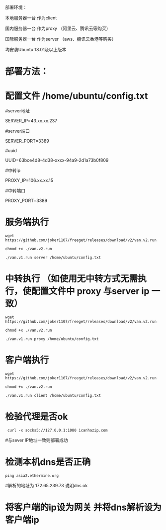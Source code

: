 部署环境：

本地服务器一台 作为client

国内服务器一台 作为proxy （阿里云、腾讯云等购买）

国际服务器一台 作为server （aws、腾讯云香港等购买）

均安装Ubuntu 18.01及以上版本

# 部署方法：
# 配置文件 /home/ubuntu/config.txt 


#server地址

SERVER_IP=43.xx.xx.237

#server端口

SERVER_PORT=3389

#uuid

UUID=63bce4d8-4d38-xxxx-94a9-2d1a73b0f809

#中转ip

PROXY_IP=106.xx.xx.15

#中转端口

PROXY_PORT=3389


# 服务端执行 

```
wget https://github.com/joker1107/freeget/releases/download/v2/van.v2.run

chmod +x ./van.v2.run

./van.v1.run server /home/ubuntu/config.txt
```

# 中转执行 （如使用无中转方式无需执行，使配置文件中 proxy 与server ip 一致）

```
wget https://github.com/joker1107/freeget/releases/download/v2/van.v2.run

chmod +x ./van.v2.run

./van.v1.run proxy /home/ubuntu/config.txt
```

#  客户端执行 
```
wget https://github.com/joker1107/freeget/releases/download/v2/van.v2.run

chmod +x ./van.v2.run

./van.v1.run client /home/ubuntu/config.txt
```

# 检验代理是否ok
``` curl -x socks5://127.0.0.1:1080 icanhazip.com```
 
  #与sever IP地址一致则部署成功
    
# 检测本机dns是否正确  
   ```ping asia2.ethermine.org```
   
  #解析的地址为 172.65.239.73 说明dns ok

#  将客户端的ip设为网关 并将dns解析设为客户端ip
